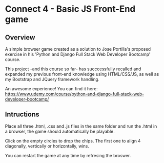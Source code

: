 Connect 4 - Basic JS Front-End game
====================================
Overview
------------------------------------
A simple browser game created as a solution to Jose Portilla's proposed exercise in his 'Python and Django Full Stack Web Developer Bootcamp' course.

This project -and this course so far- has succcessfully recalled and expanded my previous front-end knowledge using HTML/CSS/JS, as well as my Bootstrap and JQuery framework handling. 

An awesome experience! You can find it here: https://www.udemy.com/course/python-and-django-full-stack-web-developer-bootcamp/

Intructions
------------------------------------
Place all three .html, .css and .js files in the same folder and run the .html in a browser, the game should automatically be playable.

Click on the empty circles to drop the chips. The first one to align 4 diagonally, vertically or horizontally, wins.

You can restart the game at any time by refresing the broswer. 
